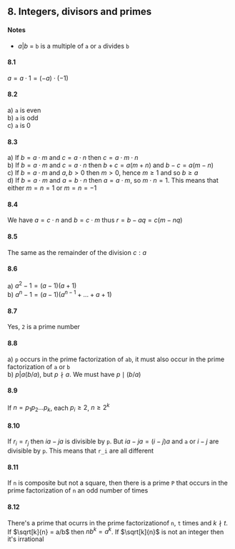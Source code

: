 ## 8. Integers, divisors and primes

#### Notes
- $a|b$ = `b` is a multiple of `a` or `a` divides `b`  

#### 8.1
$a = a \cdot 1 = (-a) \cdot (-1)$  


#### 8.2
a) `a` is even  
b) `a` is odd  
c) `a` is 0  


#### 8.3
a) If $b= a \cdot m$ and $c = a\cdot n$ then $c = a\cdot m \cdot n$  
b) If $b= a \cdot m$ and $c = a \cdot n$ then $b+c=a(m+n)$ and $b-c = a(m-n)$  
c) If $b= a \cdot m$ and $a, b > 0$ then $m>0$, hence $m \geq 1$ and so $b \geq a$  
d) If $b= a \cdot m$ and $a = b \cdot n$ then $a = a \cdot m$, so $m \cdot n = 1$. This means that either $m = n = 1$ or $m = n = -1$  


#### 8.4
We have $a=c \cdot n$ and $b=c \cdot m$ thus $r = b - aq = c(m-nq)$  


#### 8.5
The same as the remainder of the division $c:a$  


#### 8.6
a) $a^2-1=(a-1)(a+1)$  
b) $a^n-1 = (a-1)(a^{n-1}+\dots +a+1)$  


#### 8.7
Yes, `2` is a prime number  


#### 8.8
a) `p` occurs in the prime factorization of `ab`, it must also occur in the prime factorization of `a` or `b`  
b) $p|a(b/a)$, but $p\nmid a$. We must have $p\mid (b/a)$  


#### 8.9
If $n=p_1 p_2 \dots p_k$, each $p_i \geq 2$, $n\geq 2^k$  


#### 8.10
If $r_i = r_j$ then $ia-ja$ is divisible by `p`. But $ia-ja=(i-j)a$ and `a` or $i-j$ are divisible by `p`. This means that `r_i` are all different  


#### 8.11
If `n` is composite but not a square, then there is a prime `P` that occurs in the prime factorization of `n` an odd number of times  


#### 8.12
There's a prime that ocurrs in the prime factorizationof `n`, `t` times and $k\nmid t$. If $\sqrt[k]{n} = a/b$ then $nb^k = a^k$. If $\sqrt[k]{n}$ is not an integer then it's irrational  
